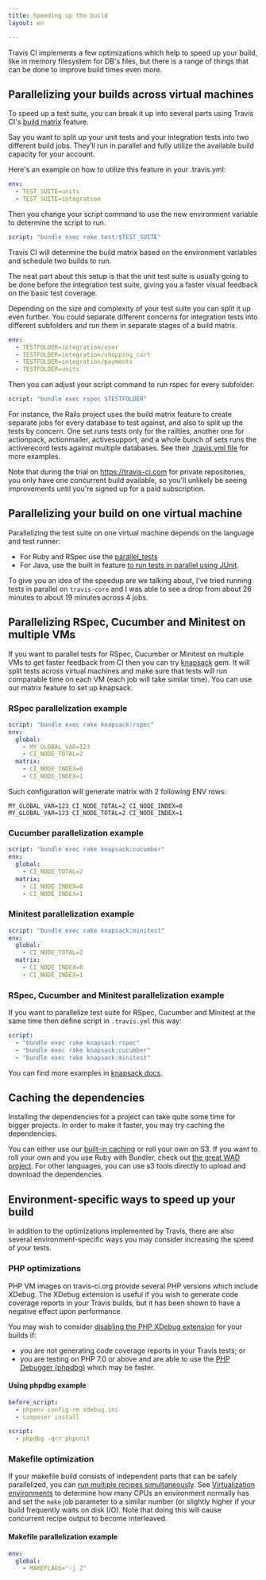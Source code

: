 ```yaml
---
title: Speeding up the build
layout: en

---
```


Travis CI implements a few optimizations which help to speed up your build,
like in memory filesystem for DB's files, but there is a range of things
that can be done to improve build times even more.

## Parallelizing your builds across virtual machines

To speed up a test suite, you can break it up into several parts using
Travis CI's [build
matrix](/user/customizing-the-build/#Build-Matrix)
feature.

Say you want to split up your unit tests and your integration tests into two
different build jobs. They’ll run in parallel and fully utilize the available
build capacity for your account.

Here's an example on how to utilize this feature in your .travis.yml:

```yaml
env:
  - TEST_SUITE=units
  - TEST_SUITE=integration
```

Then you change your script command to use the new environment variable to
determine the script to run.

```yaml
script: "bundle exec rake test:$TEST_SUITE"
```

Travis CI will determine the build matrix based on the environment variables and
schedule two builds to run.

The neat part about this setup is that the unit test suite is usually going to
be done before the integration test suite, giving you a faster visual feedback
on the basic test coverage.

Depending on the size and complexity of your test suite you can split it up even
further. You could separate different concerns for integration tests into
different subfolders and run them in separate stages of a build matrix.

```yaml
env:
  - TESTFOLDER=integration/user
  - TESTFOLDER=integration/shopping_cart
  - TESTFOLDER=integration/payments
  - TESTFOLDER=units
```

Then you can adjust your script command to run rspec for every subfolder:

```yaml
script: "bundle exec rspec $TESTFOLDER"
```

For instance, the Rails project uses the build matrix feature to create separate
jobs for every database to test against, and also to split up the tests by
concern. One set runs tests only for the railties, another one for actionpack,
actionmailer, activesupport, and a whole bunch of sets runs the activerecord
tests against multiple databases. See their [.travis.yml
file](https://github.com/rails/rails/blob/master/.travis.yml) for more examples.

Note that during the trial on <https://travis-ci.com> for private repositories, you only have
one concurrent build available, so you'll unlikely be seeing improvements until you're
signed up for a paid subscription.

## Parallelizing your build on one virtual machine

Parallelizing the test suite on one virtual machine depends on the language and test runner:

- For Ruby and RSpec use the [parallel_tests](https://github.com/grosser/parallel_tests)
- For Java, use the built in feature [to run tests in parallel
  using JUnit](http://incodewetrustinc.blogspot.com/2009/07/run-your-junit-tests-in-parallel-with.html).

To give you an idea of the speedup are we talking about, I've tried running tests in parallel on `travis-core` and I was able to see a drop from about 26 minutes to about 19 minutes across 4 jobs.

## Parallelizing RSpec, Cucumber and Minitest on multiple VMs

If you want to parallel tests for RSpec, Cucumber or Minitest on multiple VMs to get faster feedback from CI then you can try [knapsack](https://github.com/ArturT/knapsack) gem. It will split tests across virtual machines and make sure that tests will run comparable time on each VM (each job will take similar time). You can use our matrix feature to set up knapsack.

### RSpec parallelization example

```yaml
script: "bundle exec rake knapsack:rspec"
env:
  global:
    - MY_GLOBAL_VAR=123
    - CI_NODE_TOTAL=2
  matrix:
    - CI_NODE_INDEX=0
    - CI_NODE_INDEX=1
```

Such configuration will generate matrix with 2 following ENV rows:

```
MY_GLOBAL_VAR=123 CI_NODE_TOTAL=2 CI_NODE_INDEX=0
MY_GLOBAL_VAR=123 CI_NODE_TOTAL=2 CI_NODE_INDEX=1
```

### Cucumber parallelization example

```yaml
script: "bundle exec rake knapsack:cucumber"
env:
  global:
    - CI_NODE_TOTAL=2
  matrix:
    - CI_NODE_INDEX=0
    - CI_NODE_INDEX=1
```

### Minitest parallelization example

```yaml
script: "bundle exec rake knapsack:minitest"
env:
  global:
    - CI_NODE_TOTAL=2
  matrix:
    - CI_NODE_INDEX=0
    - CI_NODE_INDEX=1
```

### RSpec, Cucumber and Minitest parallelization example

If you want to parallelize test suite for RSpec, Cucumber and Minitest at the same time then define script in `.travis.yml` this way:

```yaml
script:
  - "bundle exec rake knapsack:rspec"
  - "bundle exec rake knapsack:cucumber"
  - "bundle exec rake knapsack:minitest"
```

You can find more examples in [knapsack docs](https://github.com/ArturT/knapsack#info-for-travis-users).

## Caching the dependencies

Installing the dependencies for a project can take quite some time for bigger projects. In
order to make it faster, you may try caching the dependencies.

You can either use our [built-in caching](/user/caching/) or roll your own on S3. If you
want to roll your own and you use Ruby with Bundler, check out [the great WAD project](https://github.com/Fingertips/WAD).
For other languages, you can use s3 tools directly to upload and download the dependencies.

## Environment-specific ways to speed up your build

In addition to the optimizations implemented by Travis, there are also
several environment-specific ways you may consider increasing the speed of
your tests.

### PHP optimizations

PHP VM images on travis-ci.org provide several PHP versions which include
XDebug. The XDebug extension is useful if you wish to generate code coverage
reports in your Travis builds, but it has been shown to have a negative effect
upon performance.

You may wish to consider
[disabling the PHP XDebug extension](/user/languages/php#Disabling-preinstalled-PHP-extensions) for your
builds if:

- you are not generating code coverage reports in your Travis tests; or
- you are testing on PHP 7.0 or above and are able to use the [PHP Debugger (phpdbg)](http://phpdbg.com/)
  which may be faster.

#### Using phpdbg example

```yaml
before_script:
  - phpenv config-rm xdebug.ini
  - composer install

script:
  - phpdbg -qrr phpunit
```

### Makefile optimization

If your makefile build consists of independent parts that can be safely
parallelized, you can [run multiple recipes
simultaneously](https://www.gnu.org/software/make/manual/html_node/Parallel.html).
See [Virtualization
environments](/user/reference/overview/#Virtualization-environments) to determine
how many CPUs an environment normally has and set the `make` job parameter to a
similar number (or slightly higher if your build frequently waits on disk I/O).
Note that doing this will cause concurrent recipe output to become interleaved.

#### Makefile parallelization example

```yaml
env:
  global:
    - MAKEFLAGS="-j 2"
```
